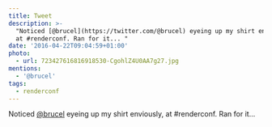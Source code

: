 ```yaml
---
title: Tweet
description: >-
  "Noticed [@brucel](https://twitter.com/@brucel) eyeing up my shirt enviously,
  at #renderconf. Ran for it... "
date: '2016-04-22T09:04:59+01:00'
photo:
  - url: 723427616816918530-CgohlZ4U0AA7g27.jpg
mentions:
  - '@brucel'
tags:
  - renderconf
---
```

Noticed [@brucel](https://twitter.com/@brucel) eyeing up my shirt enviously, at #renderconf. Ran for it... 
